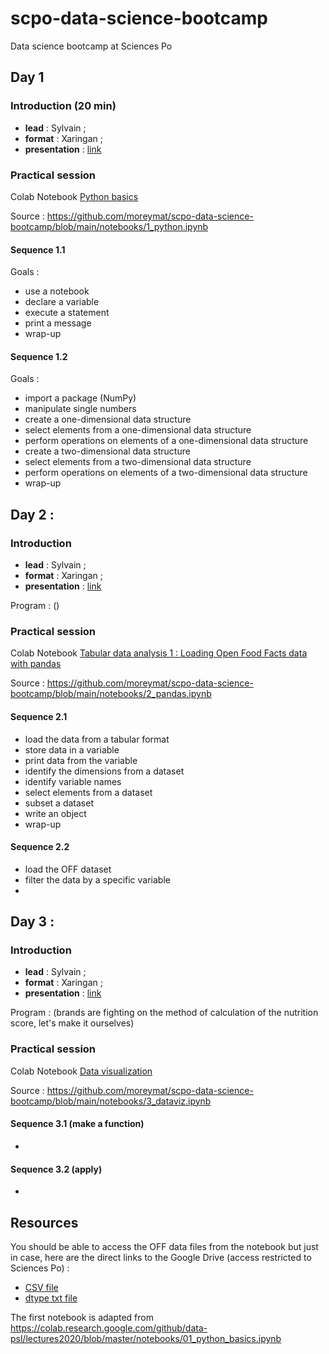 # scpo-data-science-bootcamp

Data science bootcamp at Sciences Po

## Day 1

### Introduction (20 min)

* **lead** : Sylvain ;
* **format** : Xaringan ;
* **presentation** : [link](https://moreymat.github.io/scpo-data-science-bootcamp/day_1/introduction/#1)

### Practical session

Colab Notebook [Python basics](https://colab.research.google.com/drive/1oEOzlLYryxl2RFCSN0YdXZ-bEdtCwmEc?usp=sharing)

Source : <https://github.com/moreymat/scpo-data-science-bootcamp/blob/main/notebooks/1_python.ipynb>

#### Sequence 1.1

Goals :

- use a notebook
- declare a variable
- execute a statement
- print a message
- wrap-up

#### Sequence 1.2

Goals :

- import a package (NumPy)
- manipulate single numbers
- create a one-dimensional data structure
- select elements from a one-dimensional data structure
- perform operations on elements of a one-dimensional data structure
- create a two-dimensional data structure
- select elements from a two-dimensional data structure
- perform operations on elements of a two-dimensional data structure
- wrap-up

## Day 2 :

### Introduction

* **lead** : Sylvain ;
* **format** : Xaringan ;
* **presentation** : [link](https://moreymat.github.io/scpo-data-science-bootcamp/day_2/introduction/#1)

Program : ()

### Practical session

Colab Notebook [Tabular data analysis 1 : Loading Open Food Facts data with pandas](https://colab.research.google.com/drive/1VNcTbNF0Jq0TOX173yEIlfb3hz9kxawg?usp=sharing)

Source : <https://github.com/moreymat/scpo-data-science-bootcamp/blob/main/notebooks/2_pandas.ipynb>

#### Sequence 2.1

- load the data from a tabular format
- store data in a variable
- print data from the variable
- identify the dimensions from a dataset
- identify variable names
- select elements from a dataset
- subset a dataset
- write an object
- wrap-up

#### Sequence 2.2

- load the OFF dataset
- filter the data by a specific variable
- 

## Day 3 :

### Introduction

* **lead** : Sylvain ;
* **format** : Xaringan ;
* **presentation** : [link]()

Program : (brands are fighting on the method of calculation of the nutrition score, let's make it ourselves)

### Practical session

Colab Notebook [Data visualization](https://colab.research.google.com/drive/1nMbGt9yjoTTQ4pHkF7e0Yi-qVrkxR55f?usp=sharing)

Source : <https://github.com/moreymat/scpo-data-science-bootcamp/blob/main/notebooks/3_dataviz.ipynb>

#### Sequence 3.1 (make a function)

- 

#### Sequence 3.2 (apply)

- 

## Resources

You should be able to access the OFF data files from the notebook but just in case, here are the direct links to the Google Drive (access restricted to Sciences Po) :
* [CSV file](https://drive.google.com/file/d/14Pyz3Wb-FGs_9H-e7K-4Ug2X31N81Amv/view?usp=sharing)
* [dtype txt file](https://drive.google.com/file/d/1EUBD1btT8k4PS073WLUqGm_UucUl4n3P/view?usp=sharing)

The first notebook is adapted from
<https://colab.research.google.com/github/data-psl/lectures2020/blob/master/notebooks/01_python_basics.ipynb>
